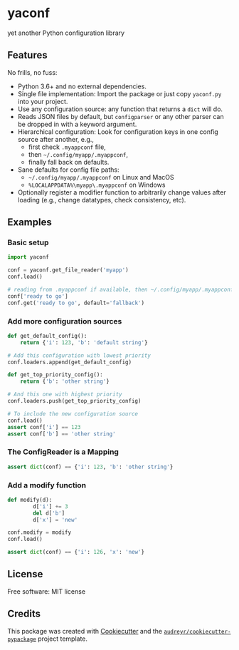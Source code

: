 # yaconf

yet another Python configuration library

## Features

No frills, no fuss:

* Python 3.6+ and no external dependencies.
* Single file implementation: Import the package or just copy `yaconf.py` into your project.
* Use any configuration source: any function that returns a `dict` will do.
* Reads JSON files by default, but `configparser` or any other parser can be dropped in with a keyword argument.
* Hierarchical configuration: Look for configuration keys in one config source after another, e.g.,
    - first check `.myappconf` file,
    - then `~/.config/myapp/.myappconf`,
    - finally fall back on defaults.
* Sane defaults for config file paths:
    - `~/.config/myapp/.myappconf` on Linux and MacOS
    - `%LOCALAPPDATA%\myapp\.myappconf` on Windows
* Optionally register a modifier function to arbitrarily change values after loading (e.g., change datatypes, check consistency, etc).

## Examples

### Basic setup

```python
import yaconf

conf = yaconf.get_file_reader('myapp')
conf.load()

# reading from .myappconf if available, then ~/.config/myapp/.myappconf
conf['ready to go']
conf.get('ready to go', default='fallback')
```

### Add more configuration sources

```python
def get_default_config():
    return {'i': 123, 'b': 'default string'}

# Add this configuration with lowest priority
conf.loaders.append(get_default_config)

def get_top_priority_config():
    return {'b': 'other string'}

# And this one with highest priority
conf.loaders.push(get_top_priority_config)

# To include the new configuration source
conf.load()
assert conf['i'] == 123
assert conf['b'] == 'other string'

```

### The ConfigReader is a Mapping

```python
assert dict(conf) == {'i': 123, 'b': 'other string'}
```


### Add a modify function

```python
def modify(d):
        d['i'] += 3
        del d['b']
        d['x'] = 'new'

conf.modify = modify
conf.load()

assert dict(conf) == {'i': 126, 'x': 'new'}
```

## License

Free software: MIT license

## Credits

This package was created with [Cookiecutter][1] and the [`audreyr/cookiecutter-pypackage`][2] project template.

[1]: https://github.com/audreyr/cookiecutter
[2]: https://github.com/audreyr/cookiecutter-pypackage
